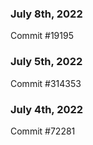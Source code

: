### July 8th, 2022

Commit #19195

### July 5th, 2022

Commit #314353


### July 4th, 2022

Commit #72281

